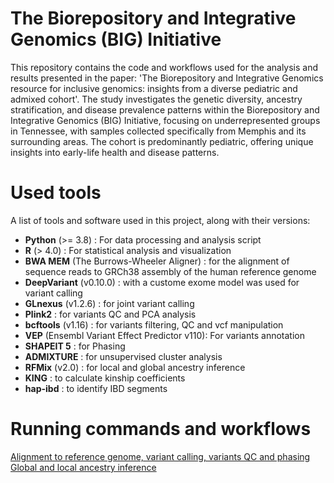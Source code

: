 # The Biorepository and Integrative Genomics (BIG) Initiative

This repository contains the code and workflows used for the analysis and results presented in the paper: 'The Biorepository and Integrative Genomics resource for inclusive genomics: insights from a  diverse pediatric and admixed cohort'. The study investigates the genetic diversity, ancestry stratification, and disease prevalence patterns within the Biorepository and Integrative Genomics (BIG) Initiative, focusing on underrepresented groups in Tennessee, with samples collected specifically from Memphis and its surrounding areas.
The cohort is predominantly pediatric, offering unique insights into early-life health and disease patterns.


# Used tools

A list of tools and software used in this project, along with their versions:

* **Python** (>= 3.8) : For data processing and analysis script
* **R** (> 4.0) : For statistical analysis and visualization
* **BWA MEM** (The Burrows-Wheeler Aligner) : for the alignment of sequence reads to GRCh38 assembly of the human reference genome
* **DeepVariant** (v0.10.0) : with a custome exome model was used for variant calling
* **GLnexus** (v1.2.6) : for joint variant calling
* **Plink2** : for variants QC and PCA analysis
* **bcftools** (v1.16) : for variants filtering, QC and vcf manipulation
* **VEP** (Ensembl Variant Effect Predictor v110): For variants annotation
* **SHAPEIT 5** : for Phasing
* **ADMIXTURE** : for unsupervised cluster analysis
* **RFMix** (v2.0) : for local and global ancestry inference
* **KING** : to calculate kinship coefficients
* **hap-ibd** : to identify IBD segments

# Running commands and workflows

[Alignment to reference genome, variant calling, variants QC and phasing](https://github.com/SilviaBuonaiuto/BIG/blob/main/Variants.md)
[Global and local ancestry inference](https://github.com/SilviaBuonaiuto/BIG/blob/main/Variants.md)
